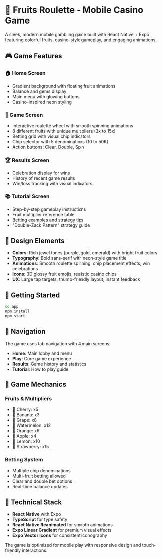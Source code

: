 # 🍎 Fruits Roulette - Mobile Casino Game

A sleek, modern mobile gambling game built with React Native + Expo featuring colorful fruits, casino-style gameplay, and engaging animations.

## 🎮 Game Features

### 🏠 Home Screen
- Gradient background with floating fruit animations
- Balance and gems display
- Main menu with glowing buttons
- Casino-inspired neon styling

### 🎰 Game Screen
- Interactive roulette wheel with smooth spinning animations
- 8 different fruits with unique multipliers (3x to 15x)
- Betting grid with visual chip indicators
- Chip selector with 5 denominations (10 to 50K)
- Action buttons: Clear, Double, Spin

### 🏆 Results Screen
- Celebration display for wins
- History of recent game results
- Win/loss tracking with visual indicators

### 📚 Tutorial Screen
- Step-by-step gameplay instructions
- Fruit multiplier reference table
- Betting examples and strategy tips
- "Double-Zack Pattern" strategy guide

## 🎨 Design Elements

- **Colors**: Rich jewel tones (purple, gold, emerald) with bright fruit colors
- **Typography**: Bold sans-serif with neon-style game title
- **Animations**: Smooth roulette spinning, chip placement effects, win celebrations
- **Icons**: 3D glossy fruit emojis, realistic casino chips
- **UX**: Large tap targets, thumb-friendly layout, instant feedback

## 🚀 Getting Started

```bash
cd app
npm install
npm start
```

## 📱 Navigation

The game uses tab navigation with 4 main screens:
- **Home**: Main lobby and menu
- **Play**: Core game experience
- **Results**: Game history and statistics
- **Tutorial**: How to play guide

## 🎯 Game Mechanics

### Fruits & Multipliers
- 🍒 Cherry: x5
- 🍌 Banana: x3
- 🍇 Grape: x8
- 🍉 Watermelon: x12
- 🍊 Orange: x6
- 🍎 Apple: x4
- 🍋 Lemon: x10
- 🍓 Strawberry: x15

### Betting System
- Multiple chip denominations
- Multi-fruit betting allowed
- Clear and double bet options
- Real-time balance updates

## 🔧 Technical Stack

- **React Native** with Expo
- **TypeScript** for type safety
- **React Native Reanimated** for smooth animations
- **Expo Linear Gradient** for premium visual effects
- **Expo Vector Icons** for consistent iconography

The game is optimized for mobile play with responsive design and touch-friendly interactions.